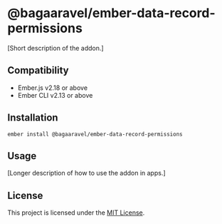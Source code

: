 @bagaaravel/ember-data-record-permissions
==============================================================================

[Short description of the addon.]


Compatibility
------------------------------------------------------------------------------

* Ember.js v2.18 or above
* Ember CLI v2.13 or above


Installation
------------------------------------------------------------------------------

```
ember install @bagaaravel/ember-data-record-permissions
```


Usage
------------------------------------------------------------------------------

[Longer description of how to use the addon in apps.]


License
------------------------------------------------------------------------------

This project is licensed under the [MIT License](LICENSE.md).
